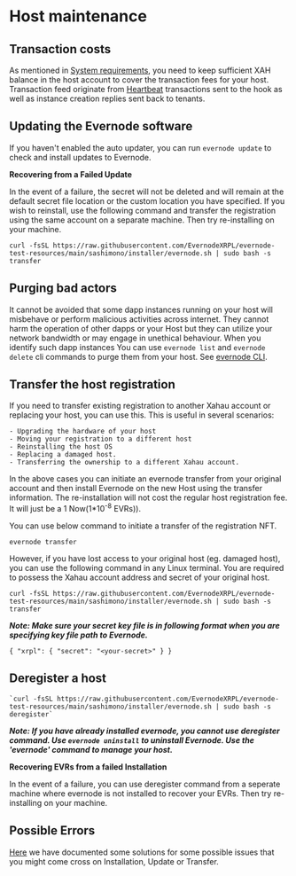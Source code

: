 # Host maintenance

## Transaction costs

As mentioned in [System requirements](evernode-host.md#in-addition-to-the-above-you-need-to-posses-following), you need to keep sufficient XAH balance in the host account to cover the transaction fees for your host. Transaction feed originate from [Heartbeat](../platform/hooks/operations.md#heartbeat) transactions sent to the hook as well as instance creation replies sent back to tenants.

## Updating the Evernode software

If you haven't enabled the auto updater, you can run `evernode update` to check and install updates to Evernode.

**Recovering from a Failed Update**

In the event of a failure, the secret will not be deleted and will remain at the default secret file location or the custom location you have specified. If you wish to reinstall, use the following command and transfer the registration using the same account on a separate machine. Then try re-installing on your machine.

 ```
 curl -fsSL https://raw.githubusercontent.com/EvernodeXRPL/evernode-test-resources/main/sashimono/installer/evernode.sh | sudo bash -s transfer
 ```

## Purging bad actors

It cannot be avoided that some dapp instances running on your host will misbehave or perform malicious activities across internet. They cannot harm the operation of other dapps or your Host but they can utilize your network bandwidth or may engage in unethical behaviour. When you identify such dapp instances You can use `evernode list` and `evernode delete` cli commands to purge them from your host. See [evernode CLI](evernode-cli).

## Transfer the host registration

If you need to transfer existing registration to another Xahau account or replacing your host, you can use this. This is useful in several scenarios:

    - Upgrading the hardware of your host
    - Moving your registration to a different host
    - Reinstalling the host OS
    - Replacing a damaged host.
    - Transferring the ownership to a different Xahau account.

In the above cases you can initiate an evernode transfer from your original account and then install Evernode on the new Host using the transfer information. The re-installation will not cost the regular host registration fee. It will just be a 1 Now(1*10<sup>-8</sup> EVRs)).

You can use below command to initiate a transfer of the registration NFT.

 ```
 evernode transfer
 ```

However, if you have lost access to your original host (eg. damaged host), you can use the following command in any Linux terminal. You are required to possess the Xahau account address and secret of your original host.

 ```
 curl -fsSL https://raw.githubusercontent.com/EvernodeXRPL/evernode-test-resources/main/sashimono/installer/evernode.sh | sudo bash -s transfer
 ```

**_Note: Make sure your secret key file is in following format when you are specifying key file path to Evernode._**
```
{ "xrpl": { "secret": "<your-secret>" } }
```

## Deregister a host

 ```
`curl -fsSL https://raw.githubusercontent.com/EvernodeXRPL/evernode-test-resources/main/sashimono/installer/evernode.sh | sudo bash -s deregister`
 ```

**_Note: If you have already installed evernode, you cannot use deregister command. Use `evernode uninstall` to uninstall Evernode. Use the 'evernode' command to manage your host._**

**Recovering EVRs from a failed Installation**

In the event of a failure, you can use deregister command from a seperate machine where evernode is not installed to recover your EVRs. Then try re-installing on your machine.


## Possible Errors

 [Here](possible-errors.md) we have documented some solutions for some possible issues that you might come cross on Installation, Update or Transfer.